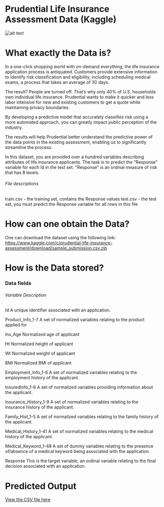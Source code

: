 # Prudential Life Insurance Assessment Data (Kaggle)

![alt text](https://github.com/swarupmishal/Data-Science-Using-R/blob/master/Extras/front_page.png)

# What exactly the Data is?
In a one-click shopping world with on-demand everything, the life insurance application process is antiquated. Customers provide extensive information to identify risk classification and eligibility, including scheduling medical exams, a process that takes an average of 30 days.

The result? People are turned off. That’s why only 40% of U.S. households own individual life insurance. Prudential wants to make it quicker and less labor intensive for new and existing customers to get a quote while maintaining privacy boundaries.

By developing a predictive model that accurately classifies risk using a more automated approach, you can greatly impact public perception of the industry.

The results will help Prudential better understand the predictive power of the data points in the existing assessment, enabling us to significantly streamline the process.

In this dataset, you are provided over a hundred variables describing attributes of life insurance applicants. The task is to predict the "Response" variable for each Id in the test set. "Response" is an ordinal measure of risk that has 8 levels.

###### File descriptions

train.csv - the training set, contains the Response values
test.csv - the test set, you must predict the Response variable for all rows in this file

# How can one obtain the Data?
One can download the dataset using the following link:
https://www.kaggle.com/c/prudential-life-insurance-assessment/download/sample_submission.csv.zip

# How is the Data stored?
### Data fields

###### Variable	Description
Id	A unique identifier associated with an application.

Product_Info_1-7	A set of normalized variables relating to the product applied for

Ins_Age	Normalized age of applicant

Ht	Normalized height of applicant

Wt	Normalized weight of applicant

BMI	Normalized BMI of applicant

Employment_Info_1-6	A set of normalized variables relating to the employment history of the applicant.

InsuredInfo_1-6	A set of normalized variables providing information about the applicant.

Insurance_History_1-9	A set of normalized variables relating to the insurance history of the applicant.

Family_Hist_1-5	A set of normalized variables relating to the family history of the applicant.

Medical_History_1-41	A set of normalized variables relating to the medical history of the applicant.

Medical_Keyword_1-48	A set of dummy variables relating to the presence of/absence of a medical keyword being associated with the 
application.

Response	This is the target variable, an ordinal variable relating to the final decision associated with an application.

# Predicted Output
[View the CSV file here](https://github.com/swarupmishal/Data-Science-Using-R/blob/master/Outputs/decision_tree_solution.csv)
